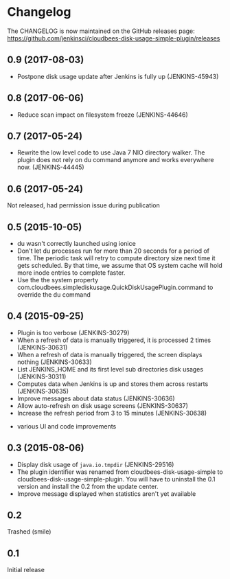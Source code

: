# Changelog

The CHANGELOG is now maintained on the GitHub releases page:
<https://github.com/jenkinsci/cloudbees-disk-usage-simple-plugin/releases>

## 0.9 (2017-08-03)
* Postpone disk usage update after Jenkins is fully up (JENKINS-45943)

## 0.8 (2017-06-06)
* Reduce scan impact on filesystem freeze (JENKINS-44646)

## 0.7 (2017-05-24)
* Rewrite the low level code to use Java 7 NIO directory walker. The plugin does not rely on du command anymore and works everywhere now. (JENKINS-44445)

## 0.6 (2017-05-24)
Not released, had permission issue during publication

## 0.5 (2015-10-05)
* du wasn't correctly launched using ionice
* Don't let du processes run for more than 20 seconds for a period of time. The periodic task will retry to compute directory size next time it gets scheduled. By that time, we assume that OS system cache will hold more inode entries to complete faster.
* Use the the system property com.cloudbees.simplediskusage.QuickDiskUsagePlugin.command to override the du command

## 0.4 (2015-09-25)
* Plugin is too verbose (JENKINS-30279)
* When a refresh of data is manually triggered, it is processed 2 times (JENKINS-30631)
* When a refresh of data is manually triggered, the screen displays nothing (JENKINS-30633)
* List JENKINS_HOME and its first level sub directories disk usages (JENKINS-30311)
* Computes data when Jenkins is up and stores them across restarts (JENKINS-30635)
* Improve messages about data status (JENKINS-30636)
* Allow auto-refresh on disk usage screens (JENKINS-30637)
* Increase the refresh period from 3 to 15 minutes (JENKINS-30638)
+ various UI and code improvements

## 0.3 (2015-08-06)
* Display disk usage of `java.io.tmpdir` (JENKINS-29516)
* The plugin identifier was renamed from cloudbees-disk-usage-simple to cloudbees-disk-usage-simple-plugin. You will have to uninstall the 0.1 version and install the 0.2 from the update center.
* Improve message displayed when statistics aren't yet available

## 0.2
Trashed (smile)

## 0.1
Initial release
